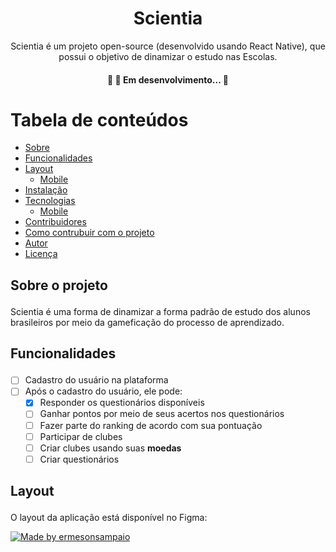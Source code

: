 <h1 align="center">Scientia</h1>

<p align="center">Scientia é um projeto open-source (desenvolvido usando React Native), que possui o objetivo de dinamizar o estudo nas Escolas.</p>

<h4 align="center"> 
	🚧 🚀 Em desenvolvimento... 🚧
</h4>

Tabela de conteúdos
=================
  * [Sobre](#about)
  * [Funcionalidades](#features)
  * [Layout](#layout)
    * [Mobile](#mobile)
  * [Instalação](#install)
  * [Tecnologias](#techs)
    * [Mobile](#mobile-techs)
  * [Contribuidores](#contributors)
  * [Como contrubuir com o projeto](#contribute)
  * [Autor](#author)
  * [Licença](#license)

## <p id="about">Sobre o projeto</p>

Scientia é uma forma de dinamizar a forma padrão de estudo dos alunos brasileiros por meio da gameficação do processo de aprendizado.


## <p id="features">Funcionalidades</p>

- [ ] Cadastro do usuário na plataforma
- [ ] Após o cadastro do usuário, ele pode:
  - [x] Responder os questionários disponíveis
  - [ ] Ganhar pontos por meio de seus acertos nos questionários
  - [ ] Fazer parte do ranking de acordo com sua pontuação
  - [ ] Participar de clubes
  - [ ] Criar clubes usando suas **moedas**
  - [ ] Criar questionários

## <p id="features">Layout</p>

O layout da aplicação está disponível no Figma:

<a href="https://www.figma.com/file/4iiFXMgaTWD0SDUCJtPtng/Scienta?node-id=0%3A1">
  <img alt="Made by ermesonsampaio" src="https://img.shields.io/badge/Acessar%20Layout%20-Figma-%2304D361">
</a>
